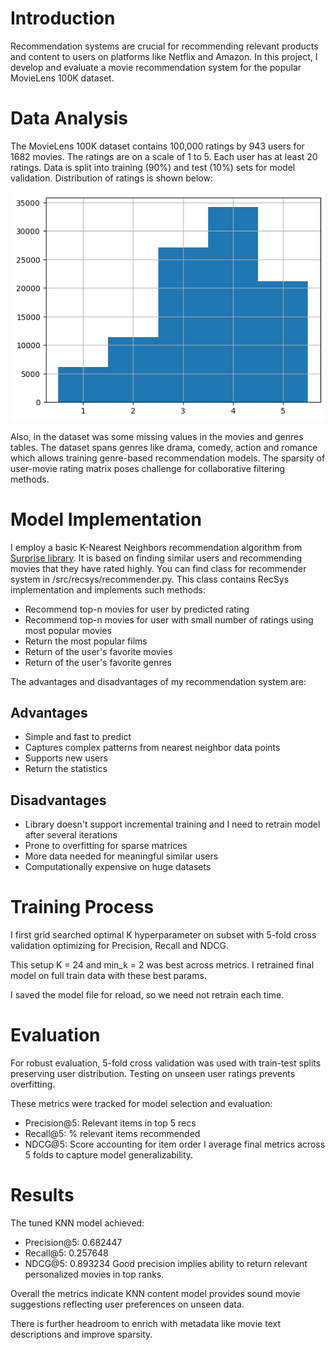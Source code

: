 # Introduction
Recommendation systems are crucial for recommending relevant products and content to users on platforms 
like Netflix and Amazon. In this project, I develop and evaluate a movie recommendation system for the popular 
MovieLens 100K dataset.

# Data Analysis
The MovieLens 100K dataset contains 100,000 ratings by 943 users for 1682 movies. The ratings are on a scale of 1 to 5. 
Each user has at least 20 ratings. Data is split into training (90%) and test (10%) sets for model validation. 
Distribution of ratings is shown below:

![image](./figures/rating_hist.png)

Also, in the dataset was some missing values in the movies and genres tables.
The dataset spans genres like drama, comedy, action and romance which allows training genre-based recommendation models. 
The sparsity of user-movie rating matrix poses challenge for collaborative filtering methods.

# Model Implementation

I employ a basic K-Nearest Neighbors recommendation algorithm from [Surprise library](https://surprise.readthedocs.io/en/stable/index.html). 
It is based on finding similar users and recommending movies that they have rated highly.
You can find class for recommender system in /src/recsys/recommender.py. This class contains RecSys implementation 
and implements such methods:

* Recommend top-n movies for user by predicted rating
* Recommend top-n movies for user with small number of ratings using most popular movies
* Return the most popular films
* Return of the user's favorite movies
* Return of the user's favorite genres

The advantages and disadvantages of my recommendation system are:

## Advantages
* Simple and fast to predict
* Captures complex patterns from nearest neighbor data points
* Supports new users
* Return the statistics

## Disadvantages
* Library doesn't support incremental training and I need to retrain model after several iterations
* Prone to overfitting for sparse matrices
* More data needed for meaningful similar users
* Computationally expensive on huge datasets

# Training Process
I first grid searched optimal K hyperparameter on subset with 5-fold cross validation optimizing 
for Precision, Recall and NDCG. 

This setup K = 24 and min_k = 2 was best across metrics. I retrained final model on full train data 
with these best params.

I saved the model file for reload, so we need not retrain each time.

# Evaluation
For robust evaluation, 5-fold cross validation was used with train-test splits preserving user distribution. Testing on unseen user ratings prevents overfitting.

These metrics were tracked for model selection and evaluation:

- Precision@5: Relevant items in top 5 recs
- Recall@5: % relevant items recommended
- NDCG@5: Score accounting for item order
I average final metrics across 5 folds to capture model generalizability.

# Results
The tuned KNN model achieved:

- Precision@5: 0.682447
- Recall@5: 0.257648
- NDCG@5: 0.893234
Good precision implies ability to return relevant personalized movies in top ranks. 

Overall the metrics indicate KNN content model provides sound movie suggestions reflecting user preferences on unseen data.

There is further headroom to enrich with metadata like movie text descriptions and improve sparsity.